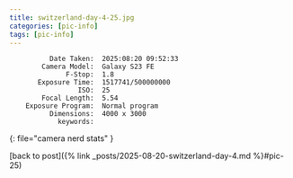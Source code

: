 ```yaml
---
title: switzerland-day-4-25.jpg
categories: [pic-info]
tags: [pic-info]
---
```


```text
          Date Taken:  2025:08:20 09:52:33
        Camera Model:  Galaxy S23 FE
              F-Stop:  1.8
       Exposure Time:  1517741/500000000
                 ISO:  25
        Focal Length:  5.54
    Exposure Program:  Normal program
          Dimensions:  4000 x 3000
            keywords:  
```
{: file="camera nerd stats" }

[back to post]({% link _posts/2025-08-20-switzerland-day-4.md %}#pic-25)